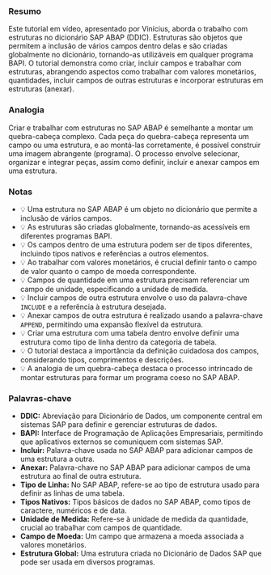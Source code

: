 ### Resumo

Este tutorial em vídeo, apresentado por Vinícius, aborda o trabalho com estruturas no dicionário SAP ABAP (DDIC). Estruturas são objetos que permitem a inclusão de vários campos dentro delas e são criadas globalmente no dicionário, tornando-as utilizáveis em qualquer programa BAPI. O tutorial demonstra como criar, incluir campos e trabalhar com estruturas, abrangendo aspectos como trabalhar com valores monetários, quantidades, incluir campos de outras estruturas e incorporar estruturas em estruturas (anexar).

### Analogia

Criar e trabalhar com estruturas no SAP ABAP é semelhante a montar um quebra-cabeça complexo. Cada peça do quebra-cabeça representa um campo ou uma estrutura, e ao montá-las corretamente, é possível construir uma imagem abrangente (programa). O processo envolve selecionar, organizar e integrar peças, assim como definir, incluir e anexar campos em uma estrutura.

### Notas

- 💡 Uma estrutura no SAP ABAP é um objeto no dicionário que permite a inclusão de vários campos.
- 💡 As estruturas são criadas globalmente, tornando-as acessíveis em diferentes programas BAPI.
- 💡 Os campos dentro de uma estrutura podem ser de tipos diferentes, incluindo tipos nativos e referências a outros elementos.
- 💡 Ao trabalhar com valores monetários, é crucial definir tanto o campo de valor quanto o campo de moeda correspondente.
- 💡 Campos de quantidade em uma estrutura precisam referenciar um campo de unidade, especificando a unidade de medida.
- 💡 Incluir campos de outra estrutura envolve o uso da palavra-chave `INCLUDE` e a referência à estrutura desejada.
- 💡 Anexar campos de outra estrutura é realizado usando a palavra-chave `APPEND`, permitindo uma expansão flexível da estrutura.
- 💡 Criar uma estrutura com uma tabela dentro envolve definir uma estrutura como tipo de linha dentro da categoria de tabela.
- 💡 O tutorial destaca a importância da definição cuidadosa dos campos, considerando tipos, comprimentos e descrições.
- 💡 A analogia de um quebra-cabeça destaca o processo intrincado de montar estruturas para formar um programa coeso no SAP ABAP.

### Palavras-chave

- **DDIC:** Abreviação para Dicionário de Dados, um componente central em sistemas SAP para definir e gerenciar estruturas de dados.
- **BAPI:** Interface de Programação de Aplicações Empresariais, permitindo que aplicativos externos se comuniquem com sistemas SAP.
- **Incluir:** Palavra-chave usada no SAP ABAP para adicionar campos de uma estrutura a outra.
- **Anexar:** Palavra-chave no SAP ABAP para adicionar campos de uma estrutura ao final de outra estrutura.
- **Tipo de Linha:** No SAP ABAP, refere-se ao tipo de estrutura usado para definir as linhas de uma tabela.
- **Tipos Nativos:** Tipos básicos de dados no SAP ABAP, como tipos de caractere, numéricos e de data.
- **Unidade de Medida:** Refere-se à unidade de medida da quantidade, crucial ao trabalhar com campos de quantidade.
- **Campo de Moeda:** Um campo que armazena a moeda associada a valores monetários.
- **Estrutura Global:** Uma estrutura criada no Dicionário de Dados SAP que pode ser usada em diversos programas.
